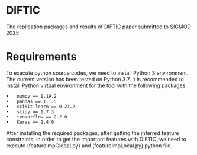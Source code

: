 # DIFTIC
The replication packages and results of DIFTIC paper submitted to SIGMOD 2025

# Requirements
To execute python source codes, we need to install Python 3 environment. The current version has been tested on Python 3.7. It is recommended to install Python virtual environment for the tool with the following packages:

	•	numpy == 1.19.2
	•	pandas == 1.1.5
	•	scikit-learn == 0.21.2
	•	scipy == 1.7.3
	•	tensorflow == 2.2.0
	•	Keras == 2.4.0

After installing the required packages, after getting the inferred feature constraints, in order to get the important features with DIFTIC, we need to execute (featureImpGlobal.py) and (featureImpLocal.py) python file.
